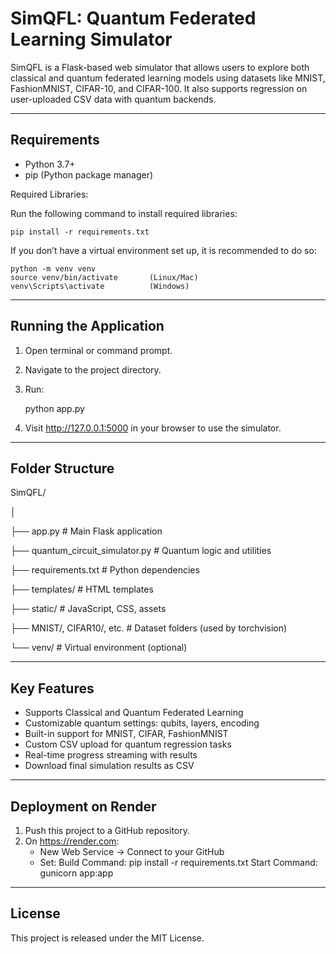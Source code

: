 SimQFL: Quantum Federated Learning Simulator
============================================

SimQFL is a Flask-based web simulator that allows users to explore both classical and quantum federated learning models using datasets like MNIST, FashionMNIST, CIFAR-10, and CIFAR-100. It also supports regression on user-uploaded CSV data with quantum backends.

----------------------------------------
Requirements
----------------------------------------

- Python 3.7+
- pip (Python package manager)

Required Libraries:

Run the following command to install required libraries:

    pip install -r requirements.txt

If you don’t have a virtual environment set up, it is recommended to do so:

    python -m venv venv
    source venv/bin/activate       (Linux/Mac)
    venv\Scripts\activate          (Windows)

----------------------------------------
Running the Application
----------------------------------------

1. Open terminal or command prompt.
2. Navigate to the project directory.
3. Run:

    python app.py

4. Visit http://127.0.0.1:5000 in your browser to use the simulator.

----------------------------------------
Folder Structure
----------------------------------------


SimQFL/

│

├── app.py                        # Main Flask application

├── quantum_circuit_simulator.py # Quantum logic and utilities

├── requirements.txt             # Python dependencies

├── templates/                   # HTML templates

├── static/                      # JavaScript, CSS, assets

├── MNIST/, CIFAR10/, etc.       # Dataset folders (used by torchvision)

└── venv/                        # Virtual environment (optional)

----------------------------------------
Key Features
----------------------------------------

- Supports Classical and Quantum Federated Learning
- Customizable quantum settings: qubits, layers, encoding
- Built-in support for MNIST, CIFAR, FashionMNIST
- Custom CSV upload for quantum regression tasks
- Real-time progress streaming with results
- Download final simulation results as CSV

----------------------------------------
Deployment on Render
----------------------------------------

1. Push this project to a GitHub repository.
2. On https://render.com:
    - New Web Service → Connect to your GitHub
    - Set:
        Build Command: pip install -r requirements.txt
        Start Command: gunicorn app:app

----------------------------------------
License
----------------------------------------

This project is released under the MIT License.
